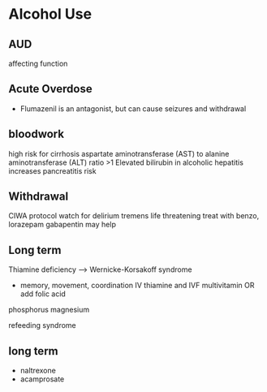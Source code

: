 # Alcohol Use

## AUD
affecting function

## Acute Overdose

- Flumazenil is an antagonist, but can cause seizures and withdrawal

## bloodwork
high risk for cirrhosis
 aspartate aminotransferase (AST) to alanine aminotransferase (ALT) ratio >1
Elevated bilirubin in alcoholic hepatitis
increases pancreatitis risk

## Withdrawal
CIWA protocol
watch for delirium tremens
life threatening
treat with benzo, lorazepam
gabapentin may help

## Long term
Thiamine deficiency --> Wernicke-Korsakoff syndrome 
- memory, movement, coordination
IV thiamine and IVF
multivitamin OR add folic acid

phosphorus
magnesium

refeeding syndrome

## long term
- naltrexone
- acamprosate
